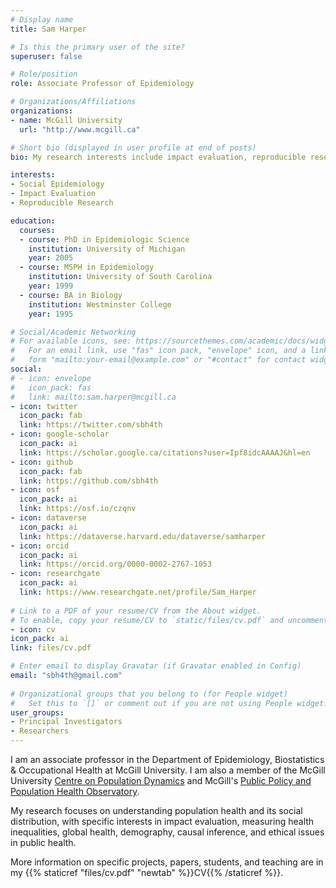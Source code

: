 ```yaml
---
# Display name
title: Sam Harper

# Is this the primary user of the site?
superuser: false

# Role/position
role: Associate Professor of Epidemiology

# Organizations/Affiliations
organizations:
- name: McGill University
  url: "http://www.mcgill.ca"

# Short bio (displayed in user profile at end of posts)
bio: My research interests include impact evaluation, reproducible research, and social epidemiology.

interests:
- Social Epidemiology
- Impact Evaluation
- Reproducible Research

education:
  courses:
  - course: PhD in Epidemiologic Science
    institution: University of Michigan
    year: 2005
  - course: MSPH in Epidemiology
    institution: University of South Carolina
    year: 1999
  - course: BA in Biology
    institution: Westminster College
    year: 1995

# Social/Academic Networking
# For available icons, see: https://sourcethemes.com/academic/docs/widgets/#icons
#   For an email link, use "fas" icon pack, "envelope" icon, and a link in the
#   form "mailto:your-email@example.com" or "#contact" for contact widget.
social:
# - icon: envelope
#   icon_pack: fas
#   link: mailto:sam.harper@mcgill.ca
- icon: twitter
  icon_pack: fab
  link: https://twitter.com/sbh4th
- icon: google-scholar
  icon_pack: ai
  link: https://scholar.google.ca/citations?user=Ipf8idcAAAAJ&hl=en
- icon: github
  icon_pack: fab
  link: https://github.com/sbh4th
- icon: osf
  icon_pack: ai
  link: https://osf.io/czqnv
- icon: dataverse
  icon_pack: ai
  link: https://dataverse.harvard.edu/dataverse/samharper
- icon: orcid
  icon_pack: ai
  link: https://orcid.org/0000-0002-2767-1053
- icon: researchgate
  icon_pack: ai
  link: https://www.researchgate.net/profile/Sam_Harper
  
# Link to a PDF of your resume/CV from the About widget.
# To enable, copy your resume/CV to `static/files/cv.pdf` and uncomment the lines below.  
- icon: cv
icon_pack: ai
link: files/cv.pdf

# Enter email to display Gravatar (if Gravatar enabled in Config)
email: "sbh4th@gmail.com"
  
# Organizational groups that you belong to (for People widget)
#   Set this to `[]` or comment out if you are not using People widget.  
user_groups:
- Principal Investigators  
- Researchers  
---
```


I am an associate professor in the Department of Epidemiology, Biostatistics & Occupational Health at McGill University. I am also a member of the McGill University [Centre on Population Dynamics](https://www.mcgill.ca/popcentre/) and McGill's [Public Policy and Population Health Observatory](https://3po.ca).

My research focuses on understanding population health and its social distribution, with specific interests in impact evaluation, measuring health inequalities, global health, demography, causal inference, and ethical issues in public health. 

More information on specific projects, papers, students, and teaching are in my {{% staticref "files/cv.pdf" "newtab" %}}CV{{% /staticref %}}. 
